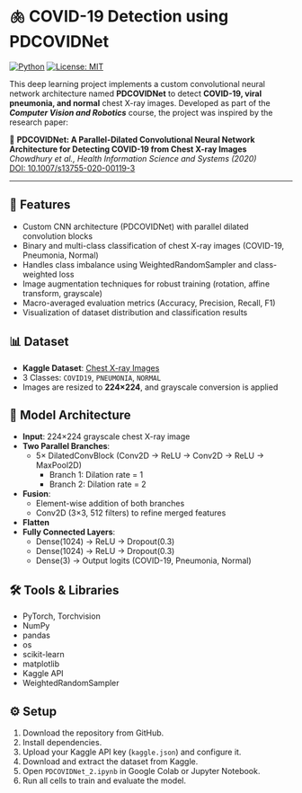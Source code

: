 # 🫁 COVID-19 Detection using PDCOVIDNet  
[![Python](https://img.shields.io/badge/python-3.8+-blue.svg)](https://www.python.org/)  [![License: MIT](https://img.shields.io/badge/License-MIT-yellow.svg)](https://opensource.org/licenses/MIT)

This deep learning project implements a custom convolutional neural network architecture named **PDCOVIDNet** to detect **COVID-19, viral pneumonia, and normal** chest X-ray images. Developed as part of the **_Computer Vision and Robotics_** course, the project was inspired by the research paper:

📄 **PDCOVIDNet: A Parallel-Dilated Convolutional Neural Network Architecture for Detecting COVID-19 from Chest X-ray Images**  
*Chowdhury et al., Health Information Science and Systems (2020)*  
[DOI: 10.1007/s13755-020-00119-3](https://doi.org/10.1007/s13755-020-00119-3)

---

## 🚀 Features
- Custom CNN architecture (PDCOVIDNet) with parallel dilated convolution blocks
- Binary and multi-class classification of chest X-ray images (COVID-19, Pneumonia, Normal)
- Handles class imbalance using WeightedRandomSampler and class-weighted loss
- Image augmentation techniques for robust training (rotation, affine transform, grayscale)
- Macro-averaged evaluation metrics (Accuracy, Precision, Recall, F1)
- Visualization of dataset distribution and classification results

## 📊 Dataset
- **Kaggle Dataset**: [Chest X-ray Images](https://www.kaggle.com/datasets/alsaniipe/chest-x-ray-image)
- 3 Classes: `COVID19`, `PNEUMONIA`, `NORMAL`
- Images are resized to **224×224**, and grayscale conversion is applied

## 🧠 Model Architecture
- **Input**: 224×224 grayscale chest X-ray image
- **Two Parallel Branches**:
  - 5× DilatedConvBlock (Conv2D → ReLU → Conv2D → ReLU → MaxPool2D)
    - Branch 1: Dilation rate = 1
    - Branch 2: Dilation rate = 2
- **Fusion**:
  - Element-wise addition of both branches
  - Conv2D (3×3, 512 filters) to refine merged features
- **Flatten**
- **Fully Connected Layers**:
  - Dense(1024) → ReLU → Dropout(0.3)
  - Dense(1024) → ReLU → Dropout(0.3)
  - Dense(3) → Output logits (COVID-19, Pneumonia, Normal)

## 🛠️ Tools & Libraries
- PyTorch, Torchvision
- NumPy
- pandas
- os
- scikit-learn
- matplotlib
- Kaggle API
- WeightedRandomSampler

## ⚙️ Setup
1. Download the repository from GitHub.
2. Install dependencies.
3. Upload your Kaggle API key (`kaggle.json`) and configure it.
4. Download and extract the dataset from Kaggle.
5. Open `PDCOVIDNet_2.ipynb` in Google Colab or Jupyter Notebook.
6. Run all cells to train and evaluate the model.
